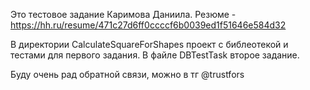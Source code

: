 Это тестовое задание Каримова Даниила. Резюме - https://hh.ru/resume/471c27d6ff0ccccf6b0039ed1f51646e584d32

В директории CalculateSquareForShapes проект с библеотекой и тестами для первого задания.
В файле DBTestTask второе задание.

Буду очень рад обратной связи, можно в тг @trustfors
